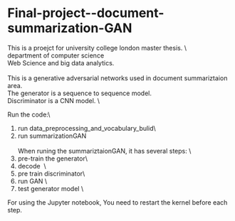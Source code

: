 # Final-project--document-summarization-GAN
This is a proejct for university college london master thesis.  \  
department of computer science \
Web Science and big data analytics. 
\
\
This is a generative adversarial networks used in document summariztaion area. \
The generator is a sequence to sequence model.\
Discriminator is a CNN model. \


Run the code:\
1) run data_preprocessing_and_vocabulary_bulid\
2) run summarizationGAN\
\
When runing the summariztaionGAN, it has several steps: \
1) pre-train the generator\
2) decode  \
3) pre train discriminator\
4) run GAN \
5) test generator model \

For using the Jupyter notebook, You need to restart the kernel before each step. 
